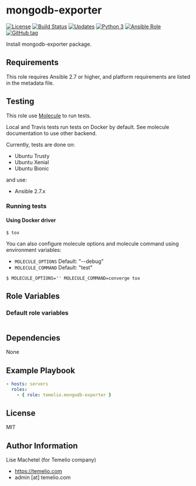# mongodb-exporter

[![License](https://img.shields.io/badge/license-MIT%20License-brightgreen.svg)](https://opensource.org/licenses/MIT)
[![Build Status](https://travis-ci.org/temelio/mongodb-exporter.svg?branch=master)](https://travis-ci.org/temelio/mongodb-exporter)
[![Updates](https://pyup.io/repos/github/Temelio/ansible-role-mongodb-exporter/shield.svg)](https://pyup.io/repos/github/Temelio/ansible-role-mongodb-exporter/)
[![Python 3](https://pyup.io/repos/github/Temelio/ansible-role-mongodb-exporter/python-3-shield.svg)](https://pyup.io/repos/github/Temelio/ansible-role-mongodb-exporter/)
[![Ansible Role](https://img.shields.io/ansible/role/.svg)](https://galaxy.ansible.com/Temelio/mongodb_exporter/)
[![GitHub tag](https://img.shields.io/github/tag/Temelio/ansible-role-mongodb-exporter.svg)](https://github.com/Temelio/ansible-role-mongodb-exporter/tags)

Install mongodb-exporter package.

## Requirements

This role requires Ansible 2.7 or higher,
and platform requirements are listed in the metadata file.

## Testing

This role use [Molecule](https://github.com/metacloud/molecule/) to run tests.

Local and Travis tests run tests on Docker by default.
See molecule documentation to use other backend.

Currently, tests are done on:
- Ubuntu Trusty
- Ubuntu Xenial
- Ubuntu Bionic

and use:
- Ansible 2.7.x

### Running tests

#### Using Docker driver

```
$ tox
```

You can also configure molecule options and molecule command using environment variables:
* `MOLECULE_OPTIONS` Default: "--debug"
* `MOLECULE_COMMAND` Default: "test"

```
$ MOLECULE_OPTIONS='' MOLECULE_COMMAND=converge tox
```

## Role Variables

### Default role variables

``` yaml
```

## Dependencies

None

## Example Playbook

``` yaml
- hosts: servers
  roles:
    - { role: temelio.mongodb-exporter }
```

## License

MIT

## Author Information

Lise Machetel (for Temelio company)
- https://temelio.com
- admin [at] temelio.com
